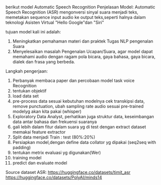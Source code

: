 berikut model Automatic Speech Recognition
Penjelasan Model:
Automatic Speech Recognition (ASR) mengonversi sinyal suara menjadi teks, memetakan sequence input audio ke output teks,seperti halnya dalam teknologi Asisten Virtual "Hello Google"dan "Siri"


tujuan model kali ini adalah:
1. Meningkatkan pemahaman materi dan praktek Tugas NLP pengenalan Suara
2. Menyelesaikan masalah Pengenalan Ucapan/Suara, agar model dapat memahami audio dengan ragam pola bicara, gaya bahasa, gaya bicara, dialek dan frasa yang berbeda.

Langkah pengerjaan:
1. Perbanyak membaca paper  dan percobaan model task voice Recognition
2. tentukan objektif
3. load data set
4. pre-process data sesuai kebutuhan modelnya
   cek transkipsi data, remove punctuation, ubah sampling rate audio sesuai pre-trained modelyg akan kita pakai (whisper)
5. Exploratory Data Analyst, perhatikan juga struktur data, keseimbangan data antar bahasa dan frekuensi suaranya
6. gali lebih dalam fitur dalam suara yg di test dengan extract dataset memakai feature extractor
7. Split data menjadi Train : test (80%:20%)
8. Persiapkan model,dengan define data collator yg dipakai (seq2seq with padding)
9. tentukan metrix evaluasi yg digunakan(Wer)
10. training model
11. predict dan evaluate model

Source dataset ASR:
https://huggingface.co/datasets/timit_asr
https://huggingface.co/datasets/PolyAI/minds14
